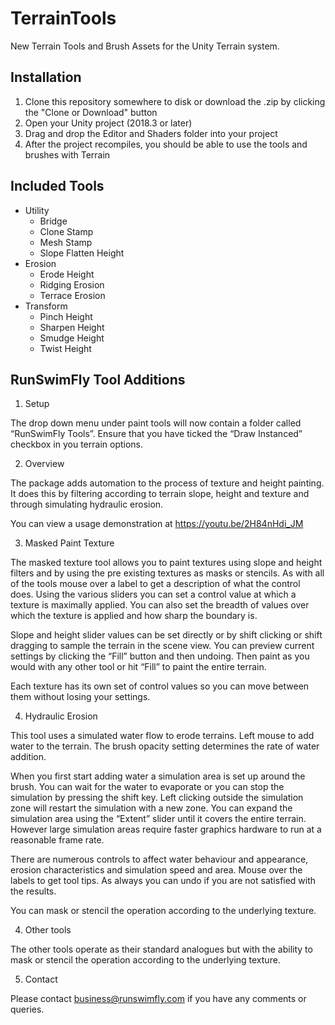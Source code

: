 # TerrainTools
New Terrain Tools and Brush Assets for the Unity Terrain system.

## Installation
1. Clone this repository somewhere to disk or download the .zip by clicking the "Clone or Download" button
2. Open your Unity project (2018.3 or later)
3. Drag and drop the Editor and Shaders folder into your project
4. After the project recompiles, you should be able to use the tools and brushes with Terrain

## Included Tools
- Utility
  - Bridge
  - Clone Stamp
  - Mesh Stamp
  - Slope Flatten Height
- Erosion
  - Erode Height
  - Ridging Erosion
  - Terrace Erosion
- Transform
  - Pinch Height
  - Sharpen Height
  - Smudge Height
  - Twist Height

## RunSwimFly Tool Additions

1. Setup

The drop down menu under paint tools will now contain a folder called “RunSwimFly Tools”. Ensure that you have ticked the “Draw Instanced” checkbox in you terrain options. 


2. Overview

The package adds automation to the process of texture and height painting. It does this by filtering according to terrain slope, height and texture and through simulating hydraulic erosion.

You can view a usage demonstration at https://youtu.be/2H84nHdi_JM


3. Masked Paint Texture

The masked texture tool allows you to paint textures using slope and height filters and by using the pre existing textures as masks or stencils. As with all of the tools mouse over a label to get a description of what the control does. Using the various sliders you can set a control value at which a texture is maximally applied. You can also set the breadth of values over which the texture is applied and how sharp the boundary is.

Slope and height slider values can be set directly or by shift clicking or shift dragging to sample the terrain in the scene view. You can preview current settings by clicking the “Fill” button and then undoing. Then paint as you would with any other tool or hit “Fill” to paint the entire terrain.

Each texture has its own set of control values so you can move between them without losing your settings.


4. Hydraulic Erosion

This tool uses a simulated water flow to erode terrains. Left mouse to add water to the terrain. The brush opacity setting determines the rate of water addition. 

When you first start adding water a simulation area is set up around the brush. You can wait for the water to evaporate or you can stop the simulation by pressing the shift key. Left clicking outside the simulation zone will restart the simulation with a new zone. You can expand the simulation area using the “Extent” slider until it covers the entire terrain. However large simulation areas require faster graphics hardware to run at a reasonable frame rate.

There are numerous controls to affect water behaviour and appearance, erosion characteristics and simulation speed and area. Mouse over the labels to get tool tips. As always you can undo if you are not satisfied with the results.

You can mask or stencil the operation according to the underlying texture.


4. Other tools

The other tools operate as their standard analogues but with the ability to mask or stencil the operation according to the underlying texture.


5. Contact

Please contact business@runswimfly.com if you have any comments or queries.
